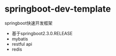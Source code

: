 # springboot-dev-template
springboot快速开发框架

*  基于springboot2.3.0.RELEASE
*  mybatis
*  restful api
*  redis
